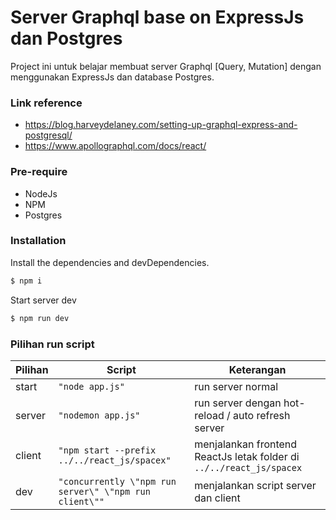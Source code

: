 # Server Graphql base on ExpressJs dan Postgres

Project ini untuk belajar membuat server Graphql [Query, Mutation] dengan menggunakan ExpressJs dan database Postgres.

###  Link reference

  - https://blog.harveydelaney.com/setting-up-graphql-express-and-postgresql/
  - https://www.apollographql.com/docs/react/

###  Pre-require
  - NodeJs
  - NPM
  - Postgres

### Installation
Install the dependencies and devDependencies.

```sh
$ npm i
```

Start server dev

```sh
$ npm run dev
```

### Pilihan run script

| Pilihan | Script | Keterangan |
| ------ | ------ | ------ |
| start | `"node app.js"` | run server normal |
| server | `"nodemon app.js"` | run server dengan hot-reload / auto refresh server |
| client | `"npm start --prefix ../../react_js/spacex"` | menjalankan frontend ReactJs letak folder di `../../react_js/spacex` |
| dev | `"concurrently \"npm run server\" \"npm run client\""` | menjalankan script server dan client |